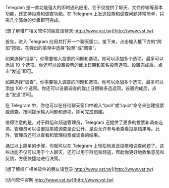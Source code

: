Telegram 是一款功能强大的即时通讯应用，它不仅提供了聊天、文件传输等基本功能，还支持投票和调查功能。在 Telegram 上发送投票和调查问题非常简单，只需几个简单的步骤即可完成。

[想了解推广相关软件的朋友请登录 http://www.vst.tw](http://www.vst.tw)

首先，进入 Telegram 应用并打开一个聊天窗口。接下来，点击输入框下方的“附加”按钮，在弹出的菜单中选择“投票”或“调查”。

如果选择“投票”，你需要输入投票的问题和选项。你可以添加多个选项，最多可以添加 10 个选项。你还可以设置投票的截止日期和匿名投票选项。设置完成后，点击“发送”即可。

如果选择“调查”，你需要输入调查的问题和选项。你可以添加多个选项，最多可以添加 100 个选项。你还可以设置调查的截止日期和多选选项。设置完成后，点击“发送”即可。

在 Telegram 中，你也可以在任何聊天窗口中输入“/poll”或“/quiz”命令来创建投票或调查。按照提示输入问题和选项，即可完成创建。

值得注意的是，对于群组和频道管理员，Telegram 还提供了更多的投票和调查选项。管理员可以设置投票或调查是否公开，是否允许参与者查看投票结果等。此外，管理员还可以查看和管理投票或调查的结果。

通过以上简单的步骤，你就可以在 Telegram 上轻松地发送投票和调查问题了。这些功能不仅可以用于个人聊天，还可以用于群组和频道，帮助你更好地收集意见和反馈，方便快捷地进行决策。

[想了解推广相关软件的朋友请登录 http://www.vst.tw](http://www.vst.tw)


[访问软件官网 http://www.vst.tw](http://www.vst.tw)
